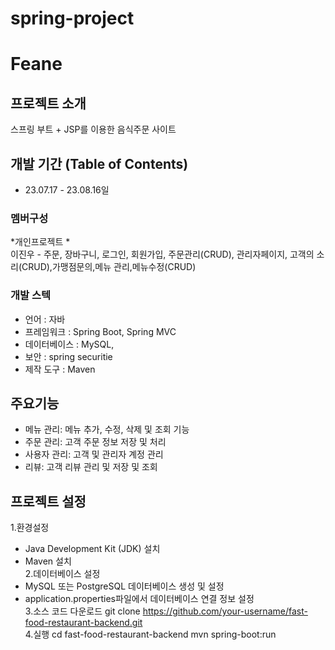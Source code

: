 # spring-project
# Feane
## 프로젝트 소개
스프링 부트 + JSP를 이용한 음식주문 사이트

## 개발 기간 (Table of Contents)
* 23.07.17 - 23.08.16일
 
### 멤버구성
*개인프로젝트 *<br>
이진우 - 주문, 장바구니, 로그인, 회원가입, 주문관리(CRUD), 관리자페이지, 
         고객의 소리(CRUD),가맹점문의,메뉴 관리,메뉴수정(CRUD)

### 개발 스텍
- 언어 : 자바
- 프레임워크 : Spring Boot, Spring MVC
- 데이터베이스 : MySQL,
- 보안 : spring securitie
- 제작 도구 : Maven

## 주요기능 
- 메뉴 관리: 메뉴 추가, 수정, 삭제 및 조회 기능
- 주문 관리: 고객 주문 정보 저장 및 처리
- 사용자 관리: 고객 및 관리자 계정 관리
- 리뷰: 고객 리뷰 관리 및 저장 및 조회

## 프로젝트 설정
1.환경설정
- Java Development Kit (JDK) 설치
- Maven 설치
  <br>
2.데이터베이스 설정
- MySQL 또는 PostgreSQL 데이터베이스 생성 및 설정
- application.properties파일에서 데이터베이스 연결 정보 설정
  <br>
3.소스 코드 다운로드
  git clone https://github.com/your-username/fast-food-restaurant-backend.git
  <br>
4.실행
  cd fast-food-restaurant-backend
mvn spring-boot:run
